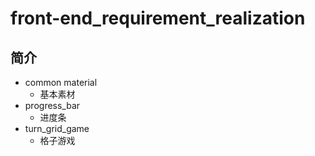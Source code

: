 # front-end_requirement_realization
## 简介
- common material
  - 基本素材
- progress_bar
  - 进度条
- turn_grid_game
  - 格子游戏